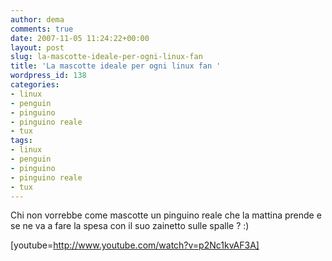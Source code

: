 ```yaml
---
author: dema
comments: true
date: 2007-11-05 11:24:22+00:00
layout: post
slug: la-mascotte-ideale-per-ogni-linux-fan
title: 'La mascotte ideale per ogni linux fan '
wordpress_id: 138
categories:
- linux
- penguin
- pinguino
- pinguino reale
- tux
tags:
- linux
- penguin
- pinguino
- pinguino reale
- tux
---
```


Chi non vorrebbe come mascotte un pinguino reale che la mattina prende e se ne va a fare la spesa con il suo zainetto sulle spalle ? :)

[youtube=http://www.youtube.com/watch?v=p2Nc1kvAF3A]
